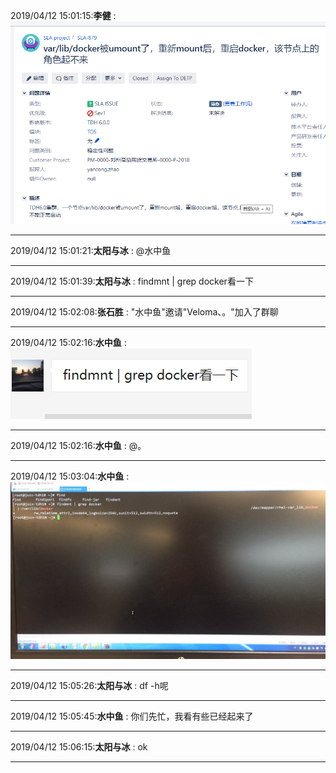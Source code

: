 2019/04/12 15:01:15:**李健** : ![图片如下](ATTACHMENT/1555052465.2594533.png)
*******************************************************************************
2019/04/12 15:01:21:**太阳与冰** : @水中鱼 
*************************************************************************************
2019/04/12 15:01:39:**太阳与冰** : findmnt | grep docker看一下
*************************************************************************************
2019/04/12 15:02:08:**张石胜** : "水中鱼"邀请"Veloma、。"加入了群聊
*************************************************************************************
2019/04/12 15:02:16:**水中鱼** : ![图片如下](ATTACHMENT/1555052522.781607.png)
*******************************************************************************
2019/04/12 15:02:16:**水中鱼** : @。 
*************************************************************************************
2019/04/12 15:03:04:**水中鱼** : ![图片如下](ATTACHMENT/1555052571.081797.png)
*******************************************************************************
2019/04/12 15:05:26:**太阳与冰** : df -h呢
*************************************************************************************
2019/04/12 15:05:45:**水中鱼** : 你们先忙，我看有些已经起来了
*************************************************************************************
2019/04/12 15:06:15:**太阳与冰** : ok
*************************************************************************************
